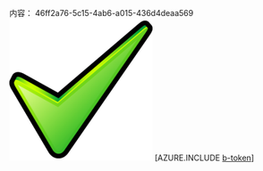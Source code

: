 内容： 46ff2a76-5c15-4ab6-a015-436d4deaa569![图像](69774d7b-eaa8-4ed2-b10d-894d3ba27a81.png)
[AZURE.INCLUDE [b-token](82c2b539-25ce-40aa-991b-71f63def8aae.md)]
